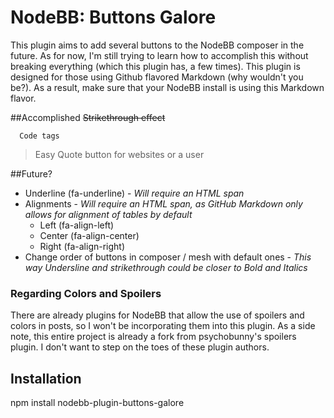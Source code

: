 # NodeBB: Buttons Galore

This plugin aims to add several buttons to the NodeBB composer in the future. As for now, I'm still trying to learn how to accomplish this without breaking everything (which this plugin has, a few times). This plugin is designed for those using Github flavored Markdown (why wouldn't you be?). As a result, make sure that your NodeBB install is using this Markdown flavor.


##Accomplished
~~Strikethrough effect~~
```
  Code tags
  ```
  
> Easy Quote button for websites or a user
  

##Future? 
* Underline (fa-underline) - _Will require an HTML span_
* Alignments - _Will require an HTML span, as GitHub Markdown only allows for alignment of tables by default_
  * Left (fa-align-left)
  * Center (fa-align-center)
  * Right (fa-align-right)
* Change order of buttons in composer / mesh with default ones - _This way Undersline and strikethrough could be closer to Bold and Italics_

### Regarding Colors and Spoilers
There are already plugins for NodeBB that allow the use of spoilers and colors in posts, so I won't be incorporating them into this plugin. As a side note, this entire project is already a fork from psychobunny's spoilers plugin. I don't want to step on the toes of these plugin authors.

## Installation

npm install nodebb-plugin-buttons-galore
